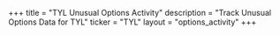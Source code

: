 +++
title = "TYL Unusual Options Activity"
description = "Track Unusual Options Data for TYL"
ticker = "TYL"
layout = "options_activity"
+++

